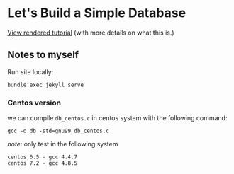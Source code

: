 # Let's Build a Simple Database

[View rendered tutorial](https://cstack.github.io/db_tutorial/) (with more details on what this is.)

## Notes to myself

Run site locally:
```
bundle exec jekyll serve
```

### Centos version

we can compile `db_centos.c` in centos system with the following command:
```
gcc -o db -std=gnu99 db_centos.c
```

_note_: only test in the following system 
```
centos 6.5 - gcc 4.4.7
centos 7.2 - gcc 4.8.5
```
